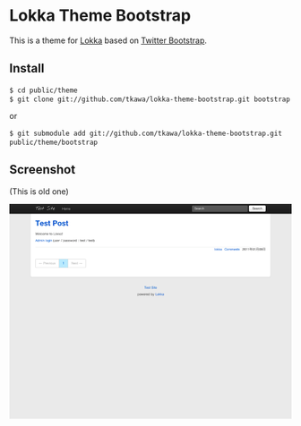 # Lokka Theme Bootstrap

This is a theme for [Lokka](http://lokka.org) based on [Twitter Bootstrap](http://twitter.github.com/bootstrap/).

## Install

    $ cd public/theme
    $ git clone git://github.com/tkawa/lokka-theme-bootstrap.git bootstrap

or

    $ git submodule add git://github.com/tkawa/lokka-theme-bootstrap.git public/theme/bootstrap

## Screenshot

(This is old one)

![screenshot](https://github.com/tkawa/lokka-theme-bootstrap/raw/master/screenshot.png)
